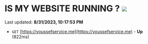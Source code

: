 # IS MY WEBSITE RUNNING ? [![](https://img.shields.io/static/v1?label=Sponsor&message=%E2%9D%A4&logo=GitHub&color=%23fe8e86)](https://github.com/sponsors/<username>)

Last updated: **8/31/2023, 10:17:53 PM**

- `GET` [https://youssefservice.me](https://youssefservice.me) - **Up** (822ms)
